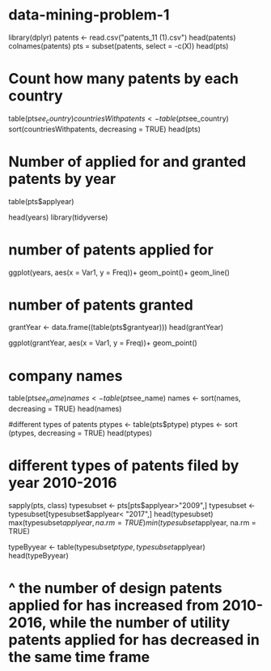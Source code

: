# data-mining-problem-1
library(dplyr)
patents <- read.csv("patents_11 (1).csv")
head(patents)
colnames(patents)
pts = subset(patents, select = -c(X))
head(pts)
# Count how many patents by each country
table(pts$ee_country)
countriesWithpatents <- table(pts$ee_country)
sort(countriesWithpatents, decreasing = TRUE)
head(pts)

# Number of applied for and granted patents by year 
table(pts$applyear)

head(years)
library(tidyverse)
# number of patents applied for
ggplot(years, aes(x = Var1, y = Freq))+
  geom_point()+
  geom_line()

# number of patents granted
grantYear <- data.frame((table(pts$grantyear)))
head(grantYear)

ggplot(grantYear, aes(x = Var1, y = Freq))+
  geom_point()



# company names
table(pts$ee_name)
names <- table(pts$ee_name)
names <- sort(names, decreasing = TRUE)
head(names)


#different types of patents
ptypes <- table(pts$ptype)
ptypes <- sort (ptypes, decreasing = TRUE)
head(ptypes)

# different types of patents filed by year 2010-2016
sapply(pts, class)
typesubset <- pts[pts$applyear>"2009",]
typesubset <- typesubset[typesubset$applyear< "2017",]
head(typesubset)
max(typesubset$applyear, na.rm = TRUE)
min(typesubset$applyear, na.rm = TRUE)

typeByyear <- table(typesubset$ptype, typesubset$applyear)
head(typeByyear)
# ^ the number of design patents applied for has increased from 2010-2016, while the number of utility patents applied for has decreased in the same time frame
